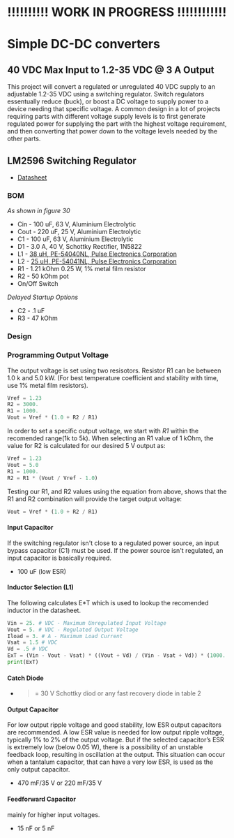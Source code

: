 # !!!!!!!!!! WORK IN PROGRESS !!!!!!!!!!!!

# Simple DC-DC converters

## 40 VDC Max Input to 1.2-35 VDC @ 3 A Output

This project will convert a regulated or unregulated 40 VDC supply to an adjustable 1.2-35 VDC using a switching regulator. Switch regulators essentually reduce (buck), or boost a DC voltage to supply power to a device needing that specific voltage. 
A common design in a lot of projects requiring parts with different voltage supply levels is to first 
generate regulated power for supplying the part with the highest voltage requirement, and then converting 
that power down to the voltage levels needed by the other parts.


## LM2596 Switching Regulator

* [Datasheet](http://www.onsemi.com/pub_link/Collateral/LM2596-D.PDF)


### BOM

*As shown in figure 30*
* Cin - 100 uF, 63 V, Aluminium Electrolytic
* Cout - 220 uF, 25 V, Aluminium Electrolytic  
* C1 - 100 uF, 63 V, Aluminium Electrolytic 
* D1 - 3.0 A, 40 V, Schottky Rectifier, 1N5822 
* L1 - [38 uH, PE-54040NL, Pulse Electronics Corporation](http://productfinder.pulseeng.com:8080/files//datasheets/SPM2007_47.pdf)
* L2 - [25 uH, PE-54041NL, Pulse Electronics Corporation](http://productfinder.pulseeng.com:8080/files//datasheets/SPM2007_47.pdf)
* R1 - 1.21 kOhm 0.25 W, 1% metal film resistor
* R2 - 50 kOhm pot
* On/Off Switch

*Delayed Startup Options*
* C2 - .1 uF
* R3 - 47 kOhm


### Design

### Programming Output Voltage

The output voltage is set using two resisotors. Resistor R1 can be between 1.0 k and 5.0 kW. (For best temperature coefficient and stability with time, use 1% metal film resistors).

```python
Vref = 1.23
R2 = 3000.
R1 = 1000.
Vout = Vref * (1.0 + R2 / R1)
```
In order to set a specific output voltage, we start with *R1* within the recomended range(1k to 5k). When selecting an R1 value of 1 kOhm, the value for R2 is calculated for our desired 5 V output as:
```python
Vref = 1.23
Vout = 5.0
R1 = 1000.
R2 = R1 * (Vout / Vref - 1.0)
```

Testing our R1, and R2 values using the equation from above, shows that the R1 and R2 combination will provide the target output voltage:
```python
Vout = Vref * (1.0 + R2 / R1)
```

#### Input Capacitor

If the switching regulator isn't close to a regulated power source, an input bypass capacitor (C1) must be used. If the power source isn't regulated, an input capacitor is basically required.

* 100 uF (low ESR)

#### Inductor Selection (L1)

The following calculates E*T which is used to lookup the recomended inductor in the datasheet. 

```python
Vin = 25. # VDC - Maximum Unregulated Input Voltage
Vout = 5. # VDC - Regulated Output Voltage
Iload = 3. # A - Maximum Load Current
Vsat = 1.5 # VDC
Vd = .5 # VDC
ExT = (Vin - Vout - Vsat) * ((Vout + Vd) / (Vin - Vsat + Vd)) * (1000. / 150) # (V * uS)
print(ExT)
```

#### Catch Diode

* >= 30 V Schottky diod or any fast recovery diode in table 2


#### Output Capacitor

For low output ripple voltage and good stability, low ESR output capacitors are 
recommended. A low ESR value is needed for low output ripple voltage, typically 
1% to 2% of the output voltage. But if the selected capacitor’s ESR is extremely 
low (below 0.05 W), there is a possibility of an unstable feedback loop, 
resulting in oscillation at the output. This situation can occur when a tantalum 
capacitor, that can have a very low ESR, is used as the only output capacitor.

* 470 mF/35 V or 220 mF/35 V

#### Feedforward Capacitor

mainly for higher input voltages.

* 15 nF or 5 nF


